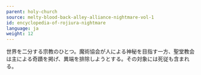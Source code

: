 ```yaml
---
parent: holy-church
source: melty-blood-back-alley-alliance-nightmare-vol-1
id: encyclopedia-of-rojiura-nightmare
language: ja
weight: 12
---
```


世界を二分する宗教のひとつ。魔術協会が人による神秘を目指す一方、聖堂教会は主による奇蹟を掲げ、異端を排除しようとする。その対象には死従も含まれる。
